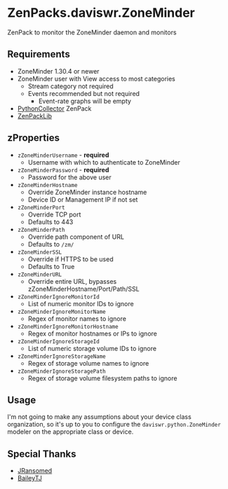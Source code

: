 # ZenPacks.daviswr.ZoneMinder

ZenPack to monitor the ZoneMinder daemon and monitors

## Requirements
* ZoneMinder 1.30.4 or newer
* ZoneMinder user with View access to most categories
  * Stream category not required
  * Events recommended but not required
    * Event-rate graphs will be empty
* [PythonCollector](https://help.zenoss.com/in/zenpack-catalog/open-source/pythoncollector) ZenPack
* [ZenPackLib](https://help.zenoss.com/in/zenpack-catalog/open-source/zenpacklib)

## zProperties
* `zZoneMinderUsername` - **required**
  * Username with which to authenticate to ZoneMinder
* `zZoneMinderPassword` - **required**
  * Password for the above user
* `zZoneMinderHostname`
  * Override ZoneMinder instance hostname
  * Device ID or Management IP if not set
* `zZoneMinderPort`
  * Override TCP port
  * Defaults to 443
* `zZoneMinderPath`
  * Override path component of URL
  * Defaults to `/zm/`
* `zZoneMinderSSL`
  * Override if HTTPS to be used
  * Defaults to True
* `zZoneMinderURL`
  * Override entire URL, bypasses zZoneMinderHostname/Port/Path/SSL
* `zZoneMinderIgnoreMonitorId`
  * List of numeric monitor IDs to ignore
* `zZoneMinderIgnoreMonitorName`
  * Regex of monitor names to ignore
* `zZoneMinderIgnoreMonitorHostname`
  * Regex of monitor hostnames or IPs to ignore
* `zZoneMinderIgnoreStorageId`
  * List of numeric storage volume IDs to ignore
* `zZoneMinderIgnoreStorageName`
  * Regex of storage volume names to ignore
* `zZoneMinderIgnoreStoragePath`
  * Regex of storage volume filesystem paths to ignore

## Usage
I'm not going to make any assumptions about your device class organization, so it's up to you to configure the `daviswr.python.ZoneMinder` modeler on the appropriate class or device.

## Special Thanks
* [JRansomed](https://github.com/JRansomed)
* [BaileyTJ](https://github.com/baileytj3)
